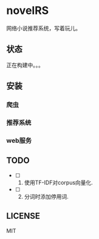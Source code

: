 # novelRS
网络小说推荐系统，写着玩儿。

## 状态
正在构建中。。。

## 安装
### 爬虫

### 推荐系统

### web服务

## TODO
- [ ] 1. 使用TF-IDF对corpus向量化.
- [ ] 2. 分词时添加停用词.

## LICENSE
MIT